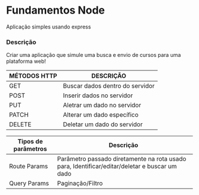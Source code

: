 # Fundamentos Node

Aplicação simples usando express

### Descrição

Criar uma aplicação que simule uma busca e envio de cursos para uma plataforma web!

<table>
  <thead>
    <tr>
      <th>MÉTODOS HTTP</th>
      <th>DESCRIÇÃO</th>
    </tr>
  </thead>
  <tbody>
    <tr>
      <td>GET</td>
      <td>Buscar dados dentro do servidor</td>
    </tr>
    <tr>
      <td>POST</td>
      <td>Inserir dados no servidor</td>
    </tr>
    <tr>
      <td>PUT</td>
      <td>Aletrar um dado no servidor</td>
    </tr>
    <tr>
      <td>PATCH</td>
      <td>Alterar um dado específico</td>
    </tr>
    <tr>
      <td>DELETE</td>
      <td>Deletar um dado do servidor</td>
    </tr>
  </tbody>
</table>

<table>
  <thead>
    <tr>
      <th>Tipos de parâmetros</th>
      <th>Descrição</th>
    </tr>
  </thead>
  <tbody>
    <tr>
      <td>Route Params
      <td>Parâmetro passado diretamente na rota usado para, Identificar/editar/deletar e buscar um dado</td>
    </tr>
    <tr>
      <td>Query Params</td>
      <td>Paginação/Filtro</td>
    </tr>
  </tbody>
</table>